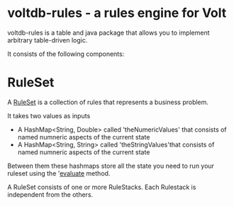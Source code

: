 # voltdb-rules - a rules engine for Volt

voltdb-rules is a table and java package that allows you to implement arbitrary table-driven logic.

It consists of the following components:

# RuleSet 

A [RuleSet](https://github.com/srmadscience/voltdb-rules/blob/main/src/rules/RuleSet.java) is a collection of rules that represents a business problem.

It takes two values as inputs

* A HashMap<String, Double> called 'theNumericValues' that consists of named numneric aspects of the current state
* A HashMap<String, String> called 'theStringValues'that consists of named numneric aspects of the current state

Between them these hashmaps store all the state you need to run your ruleset using the '[evaluate](https://github.com/srmadscience/voltdb-rules/blob/main/src/rules/RuleSet.java#L111) method.

A RuleSet consists of one or more RuleStacks. Each Rulestack is independent from the others.
